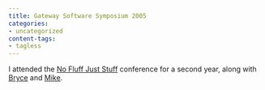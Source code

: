 ```yaml
---
title: Gateway Software Symposium 2005
categories:
- uncategorized
content-tags:
- tagless
---
```


I attended the [No Fluff Just Stuff][1] conference for a second year, along with [Bryce][2] and [Mike][3].

   [1]: http://www.nofluffjuststuff.com/
   [2]: http://www.amnesiac.net/snipsnap/space/start/2005-03-21/1#Gateway_Software_Symposium
   [3]: http://www.shoesobjects.com/blog/2005/03/19/1111240881087.html
